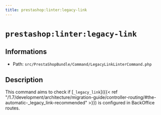```yaml
---
title: prestashop:linter:legacy-link
---
```


# `prestashop:linter:legacy-link`

## Informations

* Path: `src/PrestaShopBundle/Command/LegacyLinkLinterCommand.php`

## Description

This command aims to check if [`_legacy_link`]({{< ref "/1.7/development/architecture/migration-guide/controller-routing/#the-automatic-_legacy_link-recommended" >}}) is configured in BackOffice routes.


